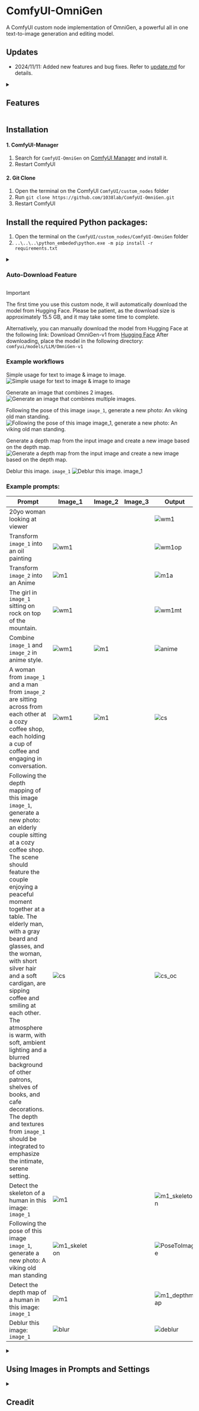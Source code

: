 # ComfyUI-OmniGen

A ComfyUI custom node implementation of OmniGen, a powerful all in one text-to-image generation and editing model.

## Updates

- 2024/11/11: Added new features and bug fixes. Refer to [update.md](UPDATE.md) for details.

<details>
<summary><h2>Features</h2></summary>
  
- Text-to-Image Generation
- Image Editing
- Support for Multiple Input Images
- Memory Optimization Options
- Flexible Image Size Control
</details>

## Installation
#### 1. ComfyUI-Manager
  1. Search for `ComfyUI-OmniGen` on [ComfyUI Manager](https://github.com/ltdrdata/ComfyUI-Manager) and install it.
  2. Restart ComfyUI
#### 2. Git Clone
  1. Open the terminal on the ComfyUI `ComfyUI/custom_nodes` folder
  2. Run `git clone https://github.com/1038lab/ComfyUI-OmniGen.git`
  3. Restart ComfyUI

## Install the required Python packages:
  1. Open the terminal on the `ComfyUI/custom_nodes/ComfyUI-OmniGen` folder
  2. `..\..\..\python_embeded\python.exe -m pip install -r requirements.txt`

<details>
<summary><h3>Auto-Download Feature</h3></summary>

The node includes automatic downloading of:
1. OmniGen code from GitHub repository
2. Model weights from Hugging Face

No manual file downloading is required. The node will handle everything automatically on first use.</details>
>[!IMPORTANT]
>The first time you use this custom node, it will automatically download the model from Hugging Face. Please be patient, as the download size is approximately 15.5 GB, and it may take some time to complete.
>
>Alternatively, you can manually download the model from Hugging Face at the following link:
>Download OmniGen-v1 from [Hugging Face](https://huggingface.co/Shitao/OmniGen-v1/tree/main)
>After downloading, place the model in the following directory: `comfyui/models/LLM/OmniGen-v1`

### Example workflows
Simple usage for text to image & image to image.
![Simple usage for text to image & image to image](/Examples/omnigen_1.png)

Generate an image that combines 2 images.
![Generate an image that combines multiple images.](/Examples/omnigen_2a.png)

Following the pose of this image `image_1`, generate a new photo: An viking old man standing.
![Following the pose of this image `image_1`, generate a new photo: An viking old man standing.](/Examples/imgs/PoseToImage_wf.jpg)

Generate a depth map from the input image and create a new image based on the depth map.
![Generate a depth map from the input image and create a new image based on the depth map.](/Examples/imgs/deaptnmapToImage_wf.jpg)

Deblur this image. `image_1`
![Deblur this image. `image_1`](/Examples/imgs/deblur_wf.jpg)

### Example prompts:
  
| Prompt | Image_1 | Image_2 | Image_3 | Output |
| ------ | ------ | ------ | ------ | ------ |
| 20yo woman looking at viewer |  |  |  | ![wm1](Examples/imgs/wm1.jpg) |
| Transform `image_1` into an oil painting | ![wm1](Examples/imgs/wm1.jpg) |  |  | ![wm1op](Examples/imgs/wm1op.jpg) |
| Transform `image_2` into an Anime | ![m1](Examples/imgs/m1.jpg) |  |  | ![m1a](Examples/imgs/m1a.jpg) |
| The girl in `image_1` sitting on rock on top of the mountain. | ![wm1](Examples/imgs/wm1.jpg) |  |  | ![wm1mt](Examples/imgs/wm1mt.jpg) |
| Combine `image_1` and `image_2` in anime style. | ![wm1](Examples/imgs/wm1.jpg) | ![m1](Examples/imgs/m1.jpg) |  | ![anime](Examples/imgs/anime.jpg) |
| A woman from `image_1` and a man from `image_2` are sitting across from each other at a cozy coffee shop, each holding a cup of coffee and engaging in conversation. | ![wm1](Examples/imgs/wm1.jpg) | ![m1](Examples/imgs/m1.jpg) |  | ![cs](Examples/imgs/cs.jpg) |
| Following the depth mapping of this image `image_1`, generate a new photo: an elderly couple sitting at a cozy coffee shop. The scene should feature the couple enjoying a peaceful moment together at a table. The elderly man, with a gray beard and glasses, and the woman, with short silver hair and a soft cardigan, are sipping coffee and smiling at each other. The atmosphere is warm, with soft, ambient lighting and a blurred background of other patrons, shelves of books, and cafe decorations. The depth and textures from `image_1` should be integrated to emphasize the intimate, serene setting. | ![cs](Examples/imgs/cs.jpg) |   |  | ![cs_oc](Examples/imgs/cs_oc.jpg) |
| Detect the skeleton of a human in this image: `image_1` | ![m1](Examples/imgs/m1.jpg) |  |  | ![m1_skeleton](Examples/imgs/m1_skeleton.jpg) |
| Following the pose of this image `image_1`, generate a new photo: A viking old man standing | ![m1_skeleton](Examples/imgs/m1_skeleton.jpg) |  |  | ![PoseToImage](Examples/imgs/PoseToImage.jpg) |
| Detect the depth map of a human in this image: `image_1` | ![m1](Examples/imgs/m1.jpg) |  |  | ![m1_depthmap](Examples/imgs/m1_depthmap.jpg) |
| Deblur this image: `image_1` | ![blur](Examples/imgs/blur.jpg) |  |  | ![deblur](Examples/imgs/deblur.jpg) |

<details>
<summary><h2>Using Images in Prompts and Settings</h2></summary>
  
You can reference input images in your prompt using either format:
- `<img><|image_1|></img>`, `<img><|image_2|></img>`, `<img><|image_3|></img>`
- `image_1`, `image_2`, `image_3`
- `image1`, `image2`, `image3`

## Usage
The node will automatically download required files on first use:
- OmniGen code from GitHub
- Model weights from Hugging Face (Shitao/OmniGen-v1)
  
### Input Parameters
- `prompt`: Text description of the desired image
- `num_inference_steps`: Number of denoising steps (default: 50)
- `guidance_scale`: Text guidance scale (default: 2.5)
- `img_guidance_scale`: Image guidance scale (default: 1.6)
- `max_input_image_size`: Maximum size for input images (default: 1024)
- `width/height`: Output image dimensions (default: 1024x1024)
- `seed`: Random seed for reproducibility

### Memory Optimization Options
- `separate_cfg_infer`: Separate inference process for different guidance (default: True)
- `offload_model`: Offload model to CPU to reduce memory usage (default: True)
- `use_input_image_size_as_output`: Match output size to input image (default: False) 
</details>
<details>
<summary><h2>Creadit</h2></summary>

- Model Weights: [Shitao/OmniGen-v1](https://huggingface.co/Shitao/OmniGen-v1)
</details>
